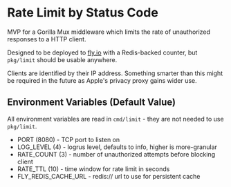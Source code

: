 # Rate Limit by Status Code

MVP for a Gorilla Mux middleware which limits the rate of unauthorized 
responses to a HTTP client.

Designed to be deployed to [fly.io](https://fly.io) with a Redis-backed counter,
but `pkg/limit` should be usable anywhere.

Clients are identified by their IP address. Something smarter than this might be
required in the future as Apple's privacy proxy gains wider use.

## Environment Variables (Default Value)

All environment variables are read in `cmd/limit` - they are not needed to use
`pkg/limit`.

- PORT (8080) - TCP port to listen on
- LOG_LEVEL (4) - logrus level, defaults to info, higher is more-granular
- RATE_COUNT (3) - number of unauthorized attempts before blocking client
- RATE_TTL (10) - time window for rate limit in seconds
- FLY_REDIS_CACHE_URL - redis:// url to use for persistent cache

